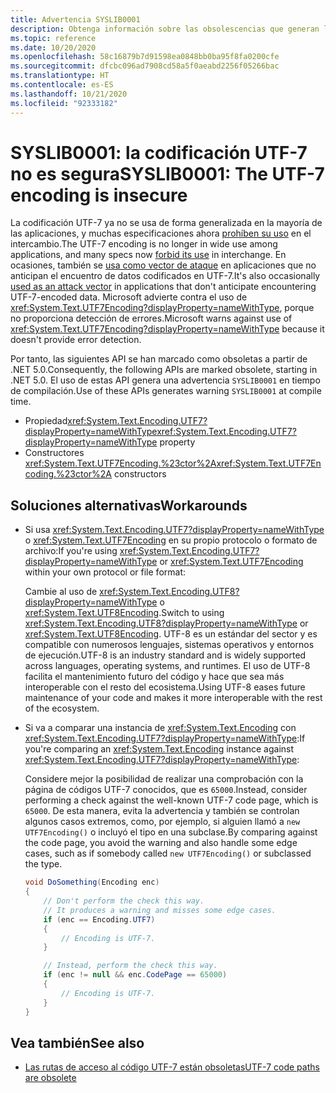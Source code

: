 ```yaml
---
title: Advertencia SYSLIB0001
description: Obtenga información sobre las obsolescencias que generan la advertencia en tiempo de compilación SYSLIB0001.
ms.topic: reference
ms.date: 10/20/2020
ms.openlocfilehash: 58c16879b7d91598ea0848bb0ba95f8fa0200cfe
ms.sourcegitcommit: dfcbc096ad7908cd58a5f0aeabd2256f05266bac
ms.translationtype: HT
ms.contentlocale: es-ES
ms.lasthandoff: 10/21/2020
ms.locfileid: "92333182"
---
```

# <a name="syslib0001-the-utf-7-encoding-is-insecure"></a><span data-ttu-id="e70e2-103">SYSLIB0001: la codificación UTF-7 no es segura</span><span class="sxs-lookup"><span data-stu-id="e70e2-103">SYSLIB0001: The UTF-7 encoding is insecure</span></span>

<span data-ttu-id="e70e2-104">La codificación UTF-7 ya no se usa de forma generalizada en la mayoría de las aplicaciones, y muchas especificaciones ahora [prohíben su uso](https://security.stackexchange.com/a/68609/3573) en el intercambio.</span><span class="sxs-lookup"><span data-stu-id="e70e2-104">The UTF-7 encoding is no longer in wide use among applications, and many specs now [forbid its use](https://security.stackexchange.com/a/68609/3573) in interchange.</span></span> <span data-ttu-id="e70e2-105">En ocasiones, también se [usa como vector de ataque](https://cve.mitre.org/cgi-bin/cvekey.cgi?keyword=utf-7) en aplicaciones que no anticipan el encuentro de datos codificados en UTF-7.</span><span class="sxs-lookup"><span data-stu-id="e70e2-105">It's also occasionally [used as an attack vector](https://cve.mitre.org/cgi-bin/cvekey.cgi?keyword=utf-7) in applications that don't anticipate encountering UTF-7-encoded data.</span></span> <span data-ttu-id="e70e2-106">Microsoft advierte contra el uso de <xref:System.Text.UTF7Encoding?displayProperty=nameWithType>, porque no proporciona detección de errores.</span><span class="sxs-lookup"><span data-stu-id="e70e2-106">Microsoft warns against use of <xref:System.Text.UTF7Encoding?displayProperty=nameWithType> because it doesn't provide error detection.</span></span>

<span data-ttu-id="e70e2-107">Por tanto, las siguientes API se han marcado como obsoletas a partir de .NET 5.0.</span><span class="sxs-lookup"><span data-stu-id="e70e2-107">Consequently, the following APIs are marked obsolete, starting in .NET 5.0.</span></span> <span data-ttu-id="e70e2-108">El uso de estas API genera una advertencia `SYSLIB0001` en tiempo de compilación.</span><span class="sxs-lookup"><span data-stu-id="e70e2-108">Use of these APIs generates warning `SYSLIB0001` at compile time.</span></span>

- <span data-ttu-id="e70e2-109">Propiedad<xref:System.Text.Encoding.UTF7?displayProperty=nameWithType></span><span class="sxs-lookup"><span data-stu-id="e70e2-109"><xref:System.Text.Encoding.UTF7?displayProperty=nameWithType> property</span></span>
- <span data-ttu-id="e70e2-110">Constructores <xref:System.Text.UTF7Encoding.%23ctor%2A></span><span class="sxs-lookup"><span data-stu-id="e70e2-110"><xref:System.Text.UTF7Encoding.%23ctor%2A> constructors</span></span>

## <a name="workarounds"></a><span data-ttu-id="e70e2-111">Soluciones alternativas</span><span class="sxs-lookup"><span data-stu-id="e70e2-111">Workarounds</span></span>

- <span data-ttu-id="e70e2-112">Si usa <xref:System.Text.Encoding.UTF7?displayProperty=nameWithType> o <xref:System.Text.UTF7Encoding> en su propio protocolo o formato de archivo:</span><span class="sxs-lookup"><span data-stu-id="e70e2-112">If you're using <xref:System.Text.Encoding.UTF7?displayProperty=nameWithType> or <xref:System.Text.UTF7Encoding> within your own protocol or file format:</span></span>

  <span data-ttu-id="e70e2-113">Cambie al uso de <xref:System.Text.Encoding.UTF8?displayProperty=nameWithType> o <xref:System.Text.UTF8Encoding>.</span><span class="sxs-lookup"><span data-stu-id="e70e2-113">Switch to using <xref:System.Text.Encoding.UTF8?displayProperty=nameWithType> or <xref:System.Text.UTF8Encoding>.</span></span> <span data-ttu-id="e70e2-114">UTF-8 es un estándar del sector y es compatible con numerosos lenguajes, sistemas operativos y entornos de ejecución.</span><span class="sxs-lookup"><span data-stu-id="e70e2-114">UTF-8 is an industry standard and is widely supported across languages, operating systems, and runtimes.</span></span> <span data-ttu-id="e70e2-115">El uso de UTF-8 facilita el mantenimiento futuro del código y hace que sea más interoperable con el resto del ecosistema.</span><span class="sxs-lookup"><span data-stu-id="e70e2-115">Using UTF-8 eases future maintenance of your code and makes it more interoperable with the rest of the ecosystem.</span></span>

- <span data-ttu-id="e70e2-116">Si va a comparar una instancia de <xref:System.Text.Encoding> con <xref:System.Text.Encoding.UTF7?displayProperty=nameWithType>:</span><span class="sxs-lookup"><span data-stu-id="e70e2-116">If you're comparing an <xref:System.Text.Encoding> instance against <xref:System.Text.Encoding.UTF7?displayProperty=nameWithType>:</span></span>

  <span data-ttu-id="e70e2-117">Considere mejor la posibilidad de realizar una comprobación con la página de códigos UTF-7 conocidos, que es `65000`.</span><span class="sxs-lookup"><span data-stu-id="e70e2-117">Instead, consider performing a check against the well-known UTF-7 code page, which is `65000`.</span></span> <span data-ttu-id="e70e2-118">De esta manera, evita la advertencia y también se controlan algunos casos extremos, como, por ejemplo, si alguien llamó a `new UTF7Encoding()` o incluyó el tipo en una subclase.</span><span class="sxs-lookup"><span data-stu-id="e70e2-118">By comparing against the code page, you avoid the warning and also handle some edge cases, such as if somebody called `new UTF7Encoding()` or subclassed the type.</span></span>

  ```csharp
  void DoSomething(Encoding enc)
  {
      // Don't perform the check this way.
      // It produces a warning and misses some edge cases.
      if (enc == Encoding.UTF7)
      {
          // Encoding is UTF-7.
      }

      // Instead, perform the check this way.
      if (enc != null && enc.CodePage == 65000)
      {
          // Encoding is UTF-7.
      }
  }
  ```

## <a name="see-also"></a><span data-ttu-id="e70e2-119">Vea también</span><span class="sxs-lookup"><span data-stu-id="e70e2-119">See also</span></span>

- [<span data-ttu-id="e70e2-120">Las rutas de acceso al código UTF-7 están obsoletas</span><span class="sxs-lookup"><span data-stu-id="e70e2-120">UTF-7 code paths are obsolete</span></span>](3.1-5.0.md#utf-7-code-paths-are-obsolete)
